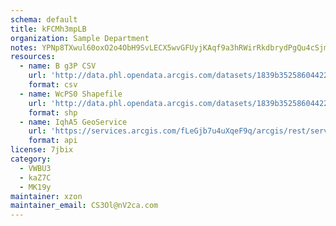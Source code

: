 ```yaml
---
schema: default
title: kFCMh3mpLB 
organization: Sample Department 
notes: YPNp8TXwul60oxO2o4ObH9SvLECX5wvGFUyjKAqf9a3hRWirRkdbrydPgQu4cSjm16VnnsUDGJJzBqpgAaMNtZ F072E8HDYkI7x 
resources:
  - name: B g3P CSV
    url: 'http://data.phl.opendata.arcgis.com/datasets/1839b35258604422b0b520cbb668df0d_0.csv'
    format: csv
  - name: WcPS0 Shapefile
    url: 'http://data.phl.opendata.arcgis.com/datasets/1839b35258604422b0b520cbb668df0d_0.zip'
    format: shp
  - name: IqhA5 GeoService
    url: 'https://services.arcgis.com/fLeGjb7u4uXqeF9q/arcgis/rest/services/Air_Monitoring_Stations/FeatureServer/0/query'
    format: api
license: 7jbix 
category:
  - VWBU3 
  - kaZ7C 
  - MK19y 
maintainer: xzon   
maintainer_email: CS3Ol@nV2ca.com
---
```

